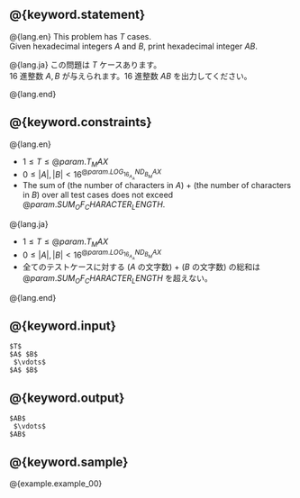 ## @{keyword.statement}

@{lang.en}
This problem has $T$ cases.  
Given hexadecimal integers $A$ and $B$, print hexadecimal integer $AB$. 

@{lang.ja}
この問題は $T$ ケースあります。  
16 進整数 $A, B$ が与えられます。16 進整数 $AB$ を出力してください。

@{lang.end}

## @{keyword.constraints}

@{lang.en}

- $1 \leq T \leq @{param.T_MAX}$
- $0 \leq |A|, |B| < 16^{@{param.LOG_16_A_AND_B_MAX}}$
- The sum of (the number of characters in $A$) $+$ (the number of characters in $B$) over all test cases does not exceed $@{param.SUM_OF_CHARACTER_LENGTH}$.

@{lang.ja}

- $1 \leq T \leq @{param.T_MAX}$
- $0 \leq |A|, |B| < 16^{@{param.LOG_16_A_AND_B_MAX}}$
- 全てのテストケースに対する ($A$ の文字数) $+$ ($B$ の文字数) の総和は $@{param.SUM_OF_CHARACTER_LENGTH}$ を超えない。

@{lang.end}

## @{keyword.input}

```
$T$
$A$ $B$
 $\vdots$
$A$ $B$
```

## @{keyword.output}

```
$AB$
 $\vdots$
$AB$
```

## @{keyword.sample}

@{example.example_00}
